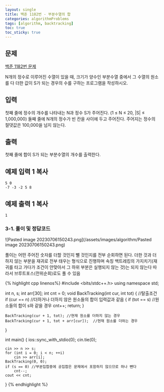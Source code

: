 ```yaml
---
layout: single
title: 백준 1182번 - 부분수열의 합
categories: algorithmProblems
tags: [algorithm, backtracking]
toc: true
toc_sticky: true
---
```


## 문제
[백준 1182번 문제](https://www.acmicpc.net/problem/1182)

N개의 정수로 이루어진 수열이 있을 때, 크기가 양수인 부분수열 중에서 그 수열의 원소를 다 더한 값이 S가 되는 경우의 수를 구하는 프로그램을 작성하시오.

## 입력

첫째 줄에 정수의 개수를 나타내는 N과 정수 S가 주어진다. (1 ≤ N ≤ 20, |S| ≤ 1,000,000) 둘째 줄에 N개의 정수가 빈 칸을 사이에 두고 주어진다. 주어지는 정수의 절댓값은 100,000을 넘지 않는다.

## 출력

첫째 줄에 합이 S가 되는 부분수열의 개수를 출력한다.

## 예제 입력 1 복사
```
5 0
-7 -3 -2 5 8
```

## 예제 출력 1 복사
```
1
```
   
### 3-1. 풀이 및 정답코드

![Pasted image 20230706150243.png](/assets/images/algorithm/Pasted image 20230706150243.png)

풀이는 어떤 주어진 숫자를 더할 것인지 뺄 것인지를 전부 순회하면 된다.
더한 것과 더하지 않는 부분을 재귀로 전부 태우는 형식으로 진행하며 
속칭 백트레킹의 가지치기(재귀를 타고 가다가 조건이 안맞아서 그 하위 부분은 실행되지 않는 것)는 되지 않는다
따라서 브루트포스(전위순회)로도 풀 수 있음
   
{% highlight cpp linenos%}
#include <bits/stdc++.h>
using namespace std;

int n, s;
int arr[30];
int cnt = 0;
void BackTracking(int cur, int tot)
{
	//탈출조건
	if (cur == n)	//더하거나 더하지 않은 원소들의 합이 입력값과 같음
	{
		if (tot == s) //원소들의 합이 s와 같을 경우
			cnt++;
		return;
	}

	BackTracking(cur + 1, tot);	//현재 원소를 더하지 않는 경우
	BackTracking(cur + 1, tot + arr[cur]);	//현재 원소를 더하는 경우
}

int main()
{
	ios::sync_with_stdio(0);
	cin.tie(0);

	cin >> n >> s;
	for (int i = 0; i < n; ++i)
		cin >> arr[i];
	BackTracking(0, 0);
	if (s == 0) //부분집합중에 공집합은 문제에서 포함하지 않으므로 하나 뺀다
		cnt--;
	cout << cnt;
}
{% endhighlight %}
